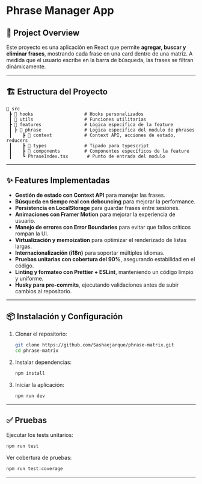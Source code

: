# Phrase Manager App

## 🚀 Project Overview
Este proyecto es una aplicación en React que permite **agregar, buscar y eliminar frases**, mostrando cada frase en una card dentro de una matriz. A medida que el usuario escribe en la barra de búsqueda, las frases se filtran dinámicamente.

---

## 🏗️ Estructura del Proyecto

```
📂 src
 ┣ 📂 hooks                   # Hooks personalizados
 ┃ 📂 utils                   # Funciones utilitarias
 ┣ 📂 features                # Lógica específica de la feature
 ┃ ┣ 📂 phrase                # Logica especifica del modulo de phrases
 ┃    ┣ 📂 context            # Context API, acciones de estado, reducers
 ┃    ┣ 📂 types              # Tipado para typescript
 ┃    ┣ 📂 components         # Componentes específicos de la feature
 ┃    ┗ PhraseIndex.tsx       # Punto de entrada del modulo
```

---

## ✨ Features Implementadas
- **Gestión de estado con Context API** para manejar las frases.
- **Búsqueda en tiempo real con debouncing** para mejorar la performance.
- **Persistencia en LocalStorage** para guardar frases entre sesiones.
- **Animaciones con Framer Motion** para mejorar la experiencia de usuario.
- **Manejo de errores con Error Boundaries** para evitar que fallos críticos rompan la UI.
- **Virtualización y memoization** para optimizar el renderizado de listas largas.
- **Internacionalización (i18n)** para soportar múltiples idiomas.
- **Pruebas unitarias con cobertura del 90%**, asegurando estabilidad en el código.
- **Linting y formateo con Prettier + ESLint**, manteniendo un código limpio y uniforme.
- **Husky para pre-commits**, ejecutando validaciones antes de subir cambios al repositorio.

---

## 📦 Instalación y Configuración

1. Clonar el repositorio:
   ```sh
   git clone https://github.com/Sashaejarque/phrase-matrix.git
   cd phrase-matrix
   ```

2. Instalar dependencias:
   ```sh
   npm install
   ```

3. Iniciar la aplicación:
   ```sh
   npm run dev
   ```

---

## ✅ Pruebas

Ejecutar los tests unitarios:
```sh
npm run test
```
Ver cobertura de pruebas:
```sh
npm run test:coverage
```

---

